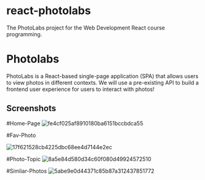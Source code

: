 # react-photolabs
The PhotoLabs project for the Web Development React course programming.

# Photolabs

PhotoLabs is a React-based single-page application (SPA) that allows users to view photos in different contexts. We will use a pre-existing API to build a frontend user experience for users to interact with photos!

## Screenshots
#Home-Page
![fe4cf025af8910180ba6151bccbdca55](https://github.com/idil-m/photolabs/assets/96976157/a692d440-93b5-4dc3-aaf3-246430ae2123)


#Fav-Photo

![17f621528cb4225dbc68ee4d7144e2ec](https://github.com/idil-m/photolabs/assets/96976157/f44723de-cad1-46b1-a129-b63266fe67f2)

#Photo-Topic
![8a5e84d580d34c60f080d49924572510](https://github.com/idil-m/photolabs/assets/96976157/2da40eaa-18b1-4554-8453-bd3d067ea6b6)

#Simliar-Photos
![5abe9e0d44371c85b87a312437851772](https://github.com/idil-m/photolabs/assets/96976157/3774abc7-1e27-4cfd-932b-c09d64d4d331)



